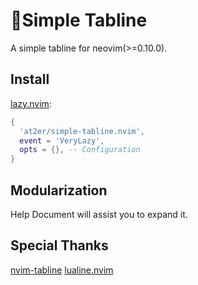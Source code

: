 # 👋Simple Tabline
A simple tabline for neovim(>=0.10.0).

## Install
[lazy.nvim](https://github.com/folke/lazy.nvim):
```lua
{
  'at2er/simple-tabline.nvim',
  event = 'VeryLazy',
  opts = {}, -- Configuration
}
```

## Modularization
Help Document will assist you to expand it.

## Special Thanks
[nvim-tabline](https://github.com/crispgm/nvim-tabline)
[lualine.nvim](https://github.com/nvim-lualine/lualine.nvim)
